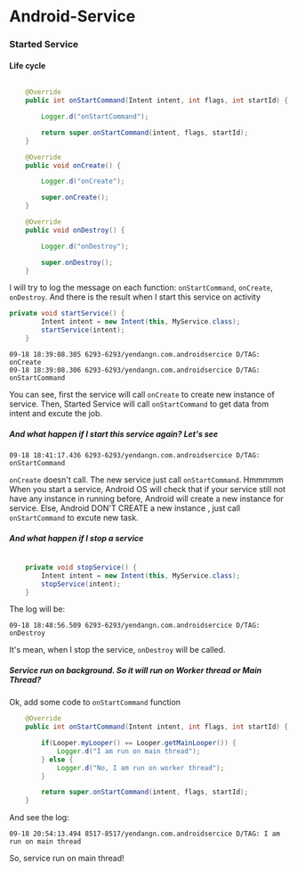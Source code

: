 # Android-Service

### Started Service

#### Life cycle

```java

    @Override
    public int onStartCommand(Intent intent, int flags, int startId) {

        Logger.d("onStartCommand");

        return super.onStartCommand(intent, flags, startId);
    }

    @Override
    public void onCreate() {

        Logger.d("onCreate");

        super.onCreate();
    }

    @Override
    public void onDestroy() {

        Logger.d("onDestroy");

        super.onDestroy();
    }
```
I will try to log the message on each function: ```onStartCommand```, ```onCreate```, ```onDestroy```. And there is the result when I start this service on activity

```java
private void startService() {
        Intent intent = new Intent(this, MyService.class);
        startService(intent);
    }
```

```
09-18 18:39:08.305 6293-6293/yendangn.com.androidsercice D/TAG: onCreate
09-18 18:39:08.306 6293-6293/yendangn.com.androidsercice D/TAG: onStartCommand
```
You can see, first the service will call ```onCreate``` to create new instance of service. Then, Started Service will call ```onStartCommand``` to get data from intent and excute the job.

##### And what happen if I start this service again? Let's see

```
09-18 18:41:17.436 6293-6293/yendangn.com.androidsercice D/TAG: onStartCommand
```

```onCreate``` doesn't call. The new service just call ```onStartCommand```. Hmmmmm
When you start a service, Android OS will check that if your service still not have any instance in running before, Android will create a new instance for service. Else, Android DON'T CREATE a new instance , just call ```onStartCommand``` to excute new task.

##### And what happen if I stop a service
```java

    private void stopService() {
        Intent intent = new Intent(this, MyService.class);
        stopService(intent);
    }
```
The log will be:
```
09-18 18:48:56.509 6293-6293/yendangn.com.androidsercice D/TAG: onDestroy
```
It's mean, when I stop the service, ```onDestroy``` will be called. 

##### Service run on background. So it will run on Worker thread or Main Thread? 
Ok, add some code to ```onStartCommand``` function

```java
    @Override
    public int onStartCommand(Intent intent, int flags, int startId) {

        if(Looper.myLooper() == Looper.getMainLooper()) {
            Logger.d("I am run on main thread");
        } else {
            Logger.d("No, I am run on worker thread");
        }

        return super.onStartCommand(intent, flags, startId);
    }
```
And see the log:
```
09-18 20:54:13.494 8517-8517/yendangn.com.androidsercice D/TAG: I am run on main thread
```
So, service run on main thread!
